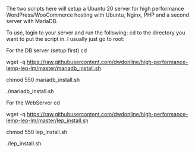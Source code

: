 The two scripts here will setup a Ubuntu 20 server for high performance WordPress/WooCommerce hosting with Ubuntu, Nginx, PHP and a second server with MariaDB.

To use, login to your server and run the following: cd to the directory you want to put the script in. I usually just go to root:

For the DB server (setup first)
cd

wget -q https://raw.githubusercontent.com/dwdonline/high-performance-lemp-lep-lm/master/mariadb_install.sh

chmod 550 mariadb_install.sh

./mariadb_install.sh


For the WebServer
cd

wget -q https://raw.githubusercontent.com/dwdonline/high-performance-lemp-lep-lm/master/lep_install.sh

chmod 550 lep_install.sh

./lep_install.sh
